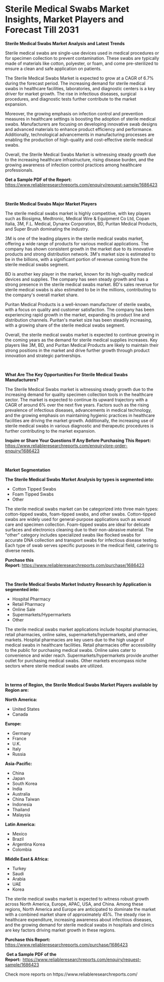 <p><h1>Sterile Medical Swabs Market Insights, Market Players and Forecast Till 2031</h1></p><p><strong>Sterile Medical Swabs Market Analysis and Latest Trends</strong></p>
<p><p>Sterile medical swabs are single-use devices used in medical procedures or for specimen collection to prevent contamination. These swabs are typically made of materials like cotton, polyester, or foam, and come pre-sterilized to ensure a clean and safe application on patients. </p><p>The Sterile Medical Swabs Market is expected to grow at a CAGR of 6.7% during the forecast period. The increasing demand for sterile medical swabs in healthcare facilities, laboratories, and diagnostic centers is a key driver for market growth. The rise in infectious diseases, surgical procedures, and diagnostic tests further contribute to the market expansion. </p><p>Moreover, the growing emphasis on infection control and prevention measures in healthcare settings is boosting the adoption of sterile medical swabs. Manufacturers are focusing on developing innovative swab designs and advanced materials to enhance product efficiency and performance. Additionally, technological advancements in manufacturing processes are enabling the production of high-quality and cost-effective sterile medical swabs. </p><p>Overall, the Sterile Medical Swabs Market is witnessing steady growth due to the increasing healthcare infrastructure, rising disease burden, and the growing awareness of infection control practices among healthcare professionals.</p></p>
<p><strong>Get a Sample PDF of the Report:&nbsp;</strong> <a href="https://www.reliableresearchreports.com/enquiry/request-sample/1686423">https://www.reliableresearchreports.com/enquiry/request-sample/1686423</a></p>
<p>&nbsp;</p>
<p><strong>Sterile Medical Swabs Major Market Players</strong></p>
<p><p>The sterile medical swabs market is highly competitive, with key players such as Biosigma, Medtronic, Medical Wire & Equipment Co Ltd, Copan Italia, 3M, F.L. Medical, Dynarex Corporation, BD, Puritan Medical Products, and Super Brush dominating the industry.</p><p>3M is one of the leading players in the sterile medical swabs market, offering a wide range of products for various medical applications. The company has shown consistent growth in the market due to its innovative products and strong distribution network. 3M's market size is estimated to be in the billions, with a significant portion of revenue coming from the sterile medical swabs segment.</p><p>BD is another key player in the market, known for its high-quality medical devices and supplies. The company has seen steady growth and has a strong presence in the sterile medical swabs market. BD's sales revenue for sterile medical swabs is also estimated to be in the millions, contributing to the company's overall market share.</p><p>Puritan Medical Products is a well-known manufacturer of sterile swabs, with a focus on quality and customer satisfaction. The company has been experiencing rapid growth in the market, expanding its product line and distribution channels. Puritan's market size has been steadily increasing, with a growing share of the sterile medical swabs segment.</p><p>Overall, the sterile medical swabs market is expected to continue growing in the coming years as the demand for sterile medical supplies increases. Key players like 3M, BD, and Puritan Medical Products are likely to maintain their strong positions in the market and drive further growth through product innovation and strategic partnerships.</p></p>
<p>&nbsp;</p>
<p><strong>What Are The Key Opportunities For Sterile Medical Swabs Manufacturers?</strong></p>
<p><p>The Sterile Medical Swabs market is witnessing steady growth due to the increasing demand for quality specimen collection tools in the healthcare sector. The market is expected to continue its upward trajectory with a CAGR of around 6% over the next five years. Factors such as the rising prevalence of infectious diseases, advancements in medical technology, and the growing emphasis on maintaining hygienic practices in healthcare facilities are driving the market growth. Additionally, the increasing use of sterile medical swabs in various diagnostic and therapeutic procedures is further contributing to the market expansion.</p></p>
<p><strong>Inquire or Share Your Questions If Any Before Purchasing This Report:</strong> <a href="https://www.reliableresearchreports.com/enquiry/pre-order-enquiry/1686423">https://www.reliableresearchreports.com/enquiry/pre-order-enquiry/1686423</a></p>
<p>&nbsp;</p>
<p><strong>Market Segmentation</strong></p>
<p><strong>The Sterile Medical Swabs Market Analysis by types is segmented into:</strong></p>
<p><ul><li>Cotton Tipped Swabs</li><li>Foam Tipped Swabs</li><li>Other</li></ul></p>
<p><p>The sterile medical swabs market can be categorized into three main types: cotton-tipped swabs, foam-tipped swabs, and other swabs. Cotton-tipped swabs are widely used for general-purpose applications such as wound care and specimen collection. Foam-tipped swabs are ideal for delicate surfaces and electronics cleaning due to their non-abrasive material. The "other" category includes specialized swabs like flocked swabs for accurate DNA collection and transport swabs for infectious disease testing. Each type of swab serves specific purposes in the medical field, catering to diverse needs.</p></p>
<p><strong>Purchase this Report:&nbsp;</strong><a href="https://www.reliableresearchreports.com/purchase/1686423">https://www.reliableresearchreports.com/purchase/1686423</a></p>
<p>&nbsp;</p>
<p><strong>The Sterile Medical Swabs Market Industry Research by Application is segmented into:</strong></p>
<p><ul><li>Hospital Pharmacy</li><li>Retail Pharmacy</li><li>Online Sale</li><li>Supermarkets/Hypermarkets</li><li>Other</li></ul></p>
<p><p>The sterile medical swabs market applications include hospital pharmacies, retail pharmacies, online sales, supermarkets/hypermarkets, and other markets. Hospital pharmacies are key users due to the high usage of medical swabs in healthcare facilities. Retail pharmacies offer accessibility to the public for purchasing medical swabs. Online sales cater to convenience and wider reach. Supermarkets/hypermarkets provide another outlet for purchasing medical swabs. Other markets encompass niche sectors where sterile medical swabs are utilized.</p></p>
<p>&nbsp;</p>
<p><strong>In terms of Region, the Sterile Medical Swabs Market Players available by Region are:</strong></p>
<p>
    <p> <strong> North America: </strong>
        <ul>
            <li>United States</li>
            <li>Canada</li>
        </ul>
        </p> 
    <p> <strong> Europe: </strong>
        <ul>
            <li>Germany</li>
            <li>France</li>
            <li>U.K.</li>
            <li>Italy</li>
            <li>Russia</li>
        </ul>
        </p> 
    <p> <strong> Asia-Pacific: </strong>
        <ul>
            <li>China</li>
            <li>Japan</li>
            <li>South Korea</li>
            <li>India</li>
            <li>Australia</li>
            <li>China Taiwan</li>
            <li>Indonesia</li>
            <li>Thailand</li>
            <li>Malaysia</li>
        </ul>
        </p> 
    <p> <strong> Latin America: </strong>
        <ul>
            <li>Mexico</li>
            <li>Brazil</li>
            <li>Argentina Korea</li>
            <li>Colombia</li>
        </ul>
        </p> 
    <p> <strong> Middle East & Africa: </strong>
        <ul>
            <li>Turkey</li>
            <li>Saudi</li>
            <li>Arabia</li>
            <li>UAE</li>
            <li>Korea</li>
        </ul>
    </p>
    </p>
<p><p>The sterile medical swabs market is expected to witness robust growth across North America, Europe, APAC, USA, and China. Among these regions, North America and Europe are anticipated to dominate the market with a combined market share of approximately 45%. The steady rise in healthcare expenditure, increasing awareness about infectious diseases, and the growing demand for sterile medical swabs in hospitals and clinics are key factors driving market growth in these regions.</p></p>
<p><strong>Purchase this Report: </strong><a href="https://www.reliableresearchreports.com/purchase/1686423">https://www.reliableresearchreports.com/purchase/1686423</a></p>
<p>&nbsp;<strong>Get a Sample PDF of the Report:&nbsp;&nbsp;</strong><a href="https://www.reliableresearchreports.com/enquiry/request-sample/1686423">https://www.reliableresearchreports.com/enquiry/request-sample/1686423</a></p>
<p><strong></strong></p>
<p>Check more reports on https://www.reliableresearchreports.com/</p>